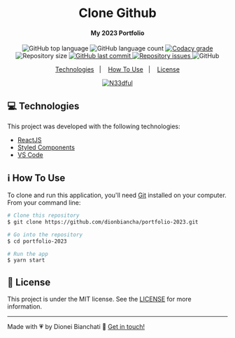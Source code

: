 <h1 align="center">
    <br>
    Clone Github
</h1>

<h4 align="center">
  My 2023 Portfolio
</h4>
<p align="center">
  <img alt="GitHub top language" src="https://img.shields.io/github/languages/top/dionbiancha/portfolio-2023.svg">

  <img alt="GitHub language count" src="https://img.shields.io/github/languages/count/dionbiancha/portfolio-2023.svg">

  <a href="https://www.codacy.com/app/dionbiancha/portfolio-2023?utm_source=github.com&amp;utm_medium=referral&amp;utm_content=dionbiancha/portfolio-2023&amp;utm_campaign=Badge_Grade">
    <img alt="Codacy grade" src="https://img.shields.io/codacy/grade/1b577a07dda843aba09f4bc55d1af8fc.svg">
  </a>

  <img alt="Repository size" src="https://img.shields.io/github/repo-size/dionbiancha/portfolio-2023.svg">
  <a href="https://github.com/dionbiancha/portfolio-2023/commits/master">
    <img alt="GitHub last commit" src="https://img.shields.io/github/last-commit/dionbiancha/portfolio-2023.svg">
  </a>

  <a href="https://github.com/dionbiancha/portfolio-2023/issues">
    <img alt="Repository issues" src="https://img.shields.io/github/issues/dionbiancha/portfolio-2023.svg">
  </a>

  <img alt="GitHub" src="https://img.shields.io/github/license/dionbiancha/portfolio-2023.svg">
</p>

<p align="center">
  <a href="#rocket-technologies">Technologies</a>&nbsp;&nbsp;&nbsp;|&nbsp;&nbsp;&nbsp;
  <a href="#information_source-how-to-use">How To Use</a>&nbsp;&nbsp;&nbsp;|&nbsp;&nbsp;&nbsp;
  <a href="#memo-license">License</a>
</p>

<!-- <p align="center">
  <img alt="Print" src="https://res.cloudinary.com/dionbiancha/image/upload/v1642553690/github/chrome-capture_1_g2x1jf.gif">
</p> -->

<p align="center">
  <a href="https://portfolio-2023-eta.vercel.app/" target="_blank">
    <img alt="N33dful" src="https://res.cloudinary.com/dionbiancha/image/upload/v1610500435/github/view_on_github_n2rq43.png">
  </a>
</p>

## :computer: Technologies

This project was developed with the following technologies:

- [ReactJS](https://pt-br.reactjs.org/)
- [Styled Components](https://styled-components.com/)
- [VS Code](https://code.visualstudio.com/)

## :information_source: How To Use

To clone and run this application, you'll need [Git](https://git-scm.com) installed on your computer. From your command line:

```bash
# Clone this repository
$ git clone https://github.com/dionbiancha/portfolio-2023.git

# Go into the repository
$ cd portfolio-2023

# Run the app
$ yarn start
```

## :memo: License

This project is under the MIT license. See the [LICENSE](https://github.com/dionbiancha/portfolio-2023/blob/master/LICENSE) for more information.

---

Made with :heartpulse: by Dionei Bianchati :wave: [Get in touch!](https://www.linkedin.com/in/dionbiancha/)
